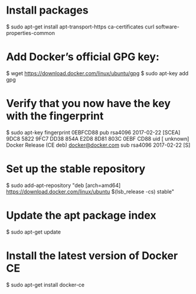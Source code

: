 # Install packages
$ sudo apt-get install apt-transport-https ca-certificates curl software-properties-common
# Add Docker’s official GPG key:
$ wget https://download.docker.com/linux/ubuntu/gpg
$ sudo apt-key add gpg
# Verify that you now have the key with the fingerprint
$ sudo apt-key fingerprint 0EBFCD88
    pub   rsa4096 2017-02-22 [SCEA]
          9DC8 5822 9FC7 DD38 854A  E2D8 8D81 803C 0EBF CD88
    uid           [ unknown] Docker Release (CE deb) <docker@docker.com>
    sub   rsa4096 2017-02-22 [S]
# Set up the stable repository
$ sudo add-apt-repository "deb [arch=amd64] https://download.docker.com/linux/ubuntu $(lsb_release -cs) stable"
# Update the apt package index
$ sudo apt-get update
# Install the latest version of Docker CE
$ sudo apt-get install docker-ce
